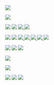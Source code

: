 

<a href="https://webpack.js.org/" ><img src="https://img.shields.io/badge/webpack-8DD6F9?style=for-the-badge&logo=webpack&logoColor=000"/></a>

<a href="https://developer.mozilla.org/ru/docs/Learn/Getting_started_with_the_web/HTML_basics" ><img src="https://img.shields.io/badge/HTML5-E34F26?style=for-the-badge&logo=HTML5&logoColor=000"/></a>
 
<a href="https://developer.mozilla.org/ru/docs/Learn/Getting_started_with_the_web/CSS_basics" ><img src="https://img.shields.io/badge/CSS3-1572B6?style=for-the-badge&logo=CSS3&logoColor=000"/></a>
<a href="https://sass-lang.com/" > <img src="https://img.shields.io/badge/Sass-CC6699?style=for-the-badge&logo=Sass&logoColor=000"/></a>
<a href="https://github.com/css-modules/css-modules" > <img src="https://img.shields.io/badge/cssmodules-000000?style=for-the-badge&logo=cssmodules&logoColor=ffffff"/></a><a href="https://tailwindcss.com/" >  <img src="https://img.shields.io/badge/Tailwind CSS-06B6D4?style=for-the-badge&logo=Tailwind CSS&logoColor=008FC7"/></a>

<a href="https://learn.javascript.ru/" ><img src="https://img.shields.io/badge/JavaScript-F7DF1E?style=for-the-badge&logo=JavaScript&logoColor=000000"/></a>
<a href="https://www.typescriptlang.org/" > <img src="https://img.shields.io/badge/TypeScript-3178C6?style=for-the-badge&logo=TypeScript&logoColor=008FC7"/></a>
<a href="https://react.dev/" > <img src="https://img.shields.io/badge/React-2C3454?style=for-the-badge&logo=React&logoColor=61DAFB"/> </a>
<a href="https://mobx.js.org/" ><img src="https://img.shields.io/badge/mobx-0A222E?style=for-the-badge&logo=mobx&logoColor=FF9955"/> </a>
<a href="https://redux.js.org/" ><img src="https://img.shields.io/badge/redux-764ABC?style=for-the-badge&logo=redux&logoColor=61DAFB"/> </a>
<a href="https://reactrouter.com/en/main" > <img src="https://img.shields.io/badge/reactrouter-CA4245?style=for-the-badge&logo=reactrouter&logoColor=61DAFB"/> </a>
<a href="https://redux-saga.js.org/" > <img src="https://img.shields.io/badge/reduxsaga-888888?style=for-the-badge&logo=reduxsaga&logoColor=61DAFB"/> </a>
                  
<a href="https://git-scm.com/" ><img src="https://img.shields.io/badge/Git-F05032?style=for-the-badge&logo=Git&logoColor=000"/></a>
<a href="https://github.com/" > <img src="https://img.shields.io/badge/GitHub-white?style=for-the-badge&logo=GitHub&logoColor=181717"/></a>
<a href="https://gitlab.com/gamaunov" > <img src="https://img.shields.io/badge/gitlab-FC6D26?style=for-the-badge&logo=gitlab&logoColor=#000000"/></a>

<a href="https://nextjs.org/" > <img src="https://img.shields.io/badge/Next.JS-black?style=for-the-badge&logo=nextdotjs&logoColor=#000000"/></a>


<a href="https://www.prisma.io/" > <img src="https://img.shields.io/badge/prisma-2D3748?style=for-the-badge&logo=prisma&logoColor=008FC7"/></a>

<a href="https://expressjs.com/"><img src="https://img.shields.io/badge/express-000000?style=for-the-badge&logo=express&logoColor=fff"/></a> 
<a href="https://www.mongodb.com/" > <img src="https://img.shields.io/badge/mongodb-092E20?style=for-the-badge&logo=mongodb&logoColor=47A248"/></a>
<a href="https://jestjs.io/ru/"><img src="https://img.shields.io/badge/jest-C21325?style=for-the-badge&logo=jest&logoColor=000000"/></a> 


 











